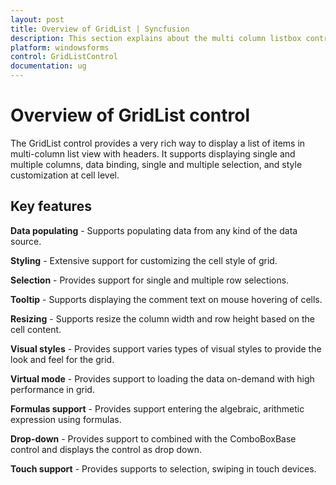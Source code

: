 ```yaml
---
layout: post
title: Overview of GridList | Syncfusion
description: This section explains about the multi column listbox control for windows forms and its important key features
platform: windowsforms
control: GridListControl
documentation: ug
---
```


# Overview of GridList control

The GridList control provides a very rich way to display a list of items in multi-column list view with headers. It supports displaying single and multiple columns, data binding, single and multiple selection, and style customization at cell level.

## Key features

**Data populating** - Supports populating data from any kind of the data source.

**Styling** - Extensive support for customizing the cell style of grid.

**Selection** - Provides support for single and multiple row selections.

**Tooltip** - Supports displaying the comment text on mouse hovering of cells.

**Resizing** - Supports resize the column width and row height based on the cell content.

**Visual styles** - Provides support varies types of visual styles to provide the look and feel for the grid.

**Virtual mode** - Provides support to loading the data on-demand with high performance in grid. 

**Formulas support** - Provides support entering the algebraic, arithmetic expression using formulas.

**Drop-down** - Provides support to combined with the ComboBoxBase control and displays the control as drop down.

**Touch support** - Provides supports to selection, swiping in touch devices.
